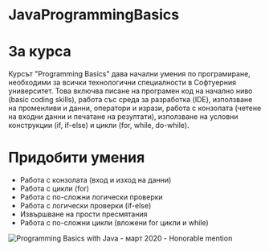 # JavaProgrammingBasics

# За курса

Курсът "Programming Basics" дава начални умения по програмиране, необходими за всички технологични специалности в Софтуерния университет. Това включва писане на програмен код на начално ниво (basic coding skills), работа със среда за разработка (IDE), използване на променливи и данни, оператори и изрази, работа с конзолата (четене на входни данни и печатане на резултати), използване на условни конструкции (if, if-else) и цикли (for, while, do-while).

# Придобити умения

- Работа с конзолата (вход и изход на данни)
- Работа с цикли (for)
- Работа с по-сложни логически проверки
- Работа с логически проверки (if-else)
- Извършване на прости пресмятания
- Работа с по-сложни цикли (вложени for цикли и while)
 
![Programming Basics with Java - март 2020 - Honorable mention](https://user-images.githubusercontent.com/58764584/106198896-4b00f800-61bd-11eb-9cbd-70183698eb36.jpeg)

